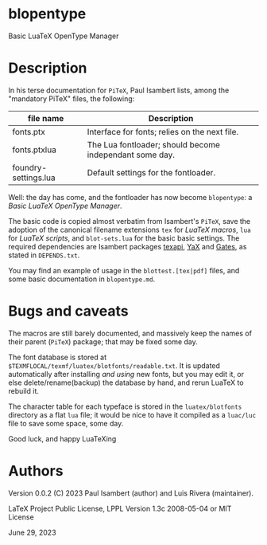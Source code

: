 # blopentype
Basic LuaTeX OpenType Manager

# Description

In his terse documentation for `PiTeX`, Paul Isambert lists, among the "mandatory PiTeX" files, the following:

| file name            | Description  |
|-|-|
| fonts.ptx            | Interface for fonts; relies on the next file.    |
| fonts.ptxlua         | The Lua fontloader; should become independant some day. |
| foundry-settings.lua | Default settings for the fontloader.             |

Well: the day has come, and the fontloader has now become `blopentype`: a *Basic LuaTeX OpenType Manager*.

The basic code is copied almost verbatim from Isambert's `PiTeX`, save the adoption of the canonical filename extensions `tex` for *LuaTeX macros*, `lua` for *LuaTeX scripts*, and `blot-sets.lua` for the basic basic settings. 
The required dependencies are Isambert packages [texapi](https://ctan.org/pkg/texapi), [YaX](https://ctan.org/pkg/yax) and [Gates](https://ctan.org/pkg/gates), as stated in `DEPENDS.txt`.

You may find an example of usage in the `blottest.[tex|pdf]` files, and some basic documentation in `blopentype.md`.

# Bugs and caveats

The macros are still barely documented, and massively keep the names of their parent (`PiTeX`) package; that may be fixed some day.

The font database is stored at `$TEXMFLOCAL/texmf/luatex/blotfonts/readable.txt`.
It is updated automatically after installing *and using* new fonts, but you may edit it, or else delete/rename(backup) the database by hand, and rerun LuaTeX to rebuild it.

The character table for each typeface is stored in the `luatex/blotfonts` directory as a flat `lua` file; it would be nice to have it compiled as a `luac/luc` file to save some space, some day.

Good luck, and happy LuaTeXing

# Authors 

Version 0.0.2 (C) 2023 Paul Isambert (author) and Luis Rivera (maintainer).

LaTeX Project Public License, LPPL Version 1.3c 2008-05-04 or MIT License

June 29, 2023
